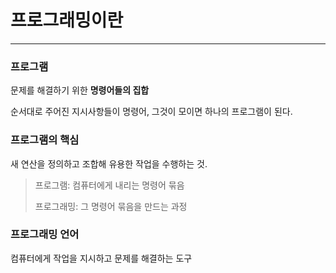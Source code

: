# 프로그래밍이란
---
### 프로그램
문제를 해결하기 위한 **명령어들의 집합**

순서대로 주어진 지시사항들이 명령어, 그것이 모이면 하나의 프로그램이 된다.

### 프로그램의 핵심
새 연산을 정의하고 조합해 유용한 작업을 수행하는 것.

> 프로그램: 컴퓨터에게 내리는 명령어 묶음
> 
> 프로그래밍: 그 명령어 묶음을 만드는 과정

### 프로그래밍 언어
컴퓨터에게 작업을 지시하고 문제를 해결하는 도구